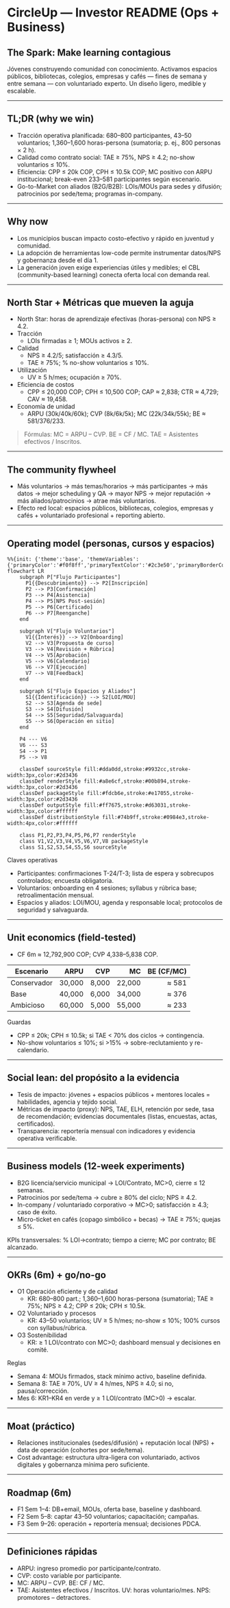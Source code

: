# CircleUp — Investor README (Ops + Business)

## The Spark: Make learning contagious
Jóvenes construyendo comunidad con conocimiento. Activamos espacios públicos, bibliotecas, colegios, empresas y cafés — fines de semana y entre semana — con voluntariado experto. Un diseño ligero, medible y escalable.

---

## TL;DR (why we win)
- Tracción operativa planificada: 680–800 participantes, 43–50 voluntarios; 1,360–1,600 horas-persona (sumatoria; p. ej., 800 personas × 2 h).
- Calidad como contrato social: TAE ≥ 75%, NPS ≥ 4.2; no-show voluntarios ≤ 10%.
- Eficiencia: CPP ≤ 20k COP, CPH ≤ 10.5k COP; MC positivo con ARPU institucional; break-even 233–581 participantes según escenario.
- Go-to-Market con aliados (B2G/B2B): LOIs/MOUs para sedes y difusión; patrocinios por sede/tema; programas in-company.

---

## Why now
- Los municipios buscan impacto costo-efectivo y rápido en juventud y comunidad.
- La adopción de herramientas low-code permite instrumentar datos/NPS y gobernanza desde el día 1.
- La generación joven exige experiencias útiles y medibles; el CBL (community-based learning) conecta oferta local con demanda real.

---

## North Star + Métricas que mueven la aguja
- North Star: horas de aprendizaje efectivas (horas-persona) con NPS ≥ 4.2.
- Tracción
  - LOIs firmadas ≥ 1; MOUs activos ≥ 2.
- Calidad
  - NPS ≥ 4.2/5; satisfacción ≥ 4.3/5.
  - TAE ≥ 75%; % no-show voluntarios ≤ 10%.
- Utilización
  - UV ≥ 5 h/mes; ocupación ≥ 70%.
- Eficiencia de costos
  - CPP ≤ 20,000 COP; CPH ≤ 10,500 COP; CAP ≈ 2,838; CTR ≈ 4,729; CAV ≈ 19,458.
- Economía de unidad
  - ARPU (30k/40k/60k); CVP (8k/6k/5k); MC (22k/34k/55k); BE ≈ 581/376/233.

> Fórmulas: MC = ARPU – CVP. BE = CF / MC. TAE = Asistentes efectivos / Inscritos.

---

## The community flywheel
- Más voluntarios → más temas/horarios → más participantes → más datos → mejor scheduling y QA → mayor NPS → mejor reputación → más aliados/patrocinios → atrae más voluntarios.
- Efecto red local: espacios públicos, bibliotecas, colegios, empresas y cafés + voluntariado profesional + reporting abierto.

---

## Operating model (personas, cursos y espacios)
```mermaid
%%{init: {'theme':'base', 'themeVariables': {'primaryColor':'#f0f8ff','primaryTextColor':'#2c3e50','primaryBorderColor':'#3498db','lineColor':'#2980b9','secondaryColor':'#e8f4fd','tertiaryColor':'#d5e8f3','background':'#ffffff','mainBkg':'#f0f8ff','secondBkg':'#e1f0ff','tertiaryBkg':'#d1e7ff'}}}%%
flowchart LR
    subgraph P["Flujo Participantes"]
      P1{{Descubrimiento}} --> P2[Inscripción]
      P2 --> P3[Confirmación]
      P3 --> P4[Asistencia]
      P4 --> P5[NPS Post-sesión]
      P5 --> P6[Certificado]
      P6 --> P7[Reenganche]
    end

    subgraph V["Flujo Voluntarios"]
      V1{{Interés}} --> V2[Onboarding]
      V2 --> V3[Propuesta de curso]
      V3 --> V4[Revisión + Rúbrica]
      V4 --> V5[Aprobación]
      V5 --> V6[Calendario]
      V6 --> V7[Ejecución]
      V7 --> V8[Feedback]
    end

    subgraph S["Flujo Espacios y Aliados"]
      S1{{Identificación}} --> S2[LOI/MOU]
      S2 --> S3[Agenda de sede]
      S3 --> S4[Difusión]
      S4 --> S5[Seguridad/Salvaguarda]
      S5 --> S6[Operación en sitio]
    end

    P4 --- V6
    V6 --- S3
    S4 --> P1
    P5 --> V8

    classDef sourceStyle fill:#dda0dd,stroke:#9932cc,stroke-width:3px,color:#2d3436
    classDef renderStyle fill:#a8e6cf,stroke:#00b894,stroke-width:3px,color:#2d3436
    classDef packageStyle fill:#fdcb6e,stroke:#e17055,stroke-width:3px,color:#2d3436
    classDef outputStyle fill:#ff7675,stroke:#d63031,stroke-width:3px,color:#ffffff
    classDef distributionStyle fill:#74b9ff,stroke:#0984e3,stroke-width:4px,color:#ffffff

    class P1,P2,P3,P4,P5,P6,P7 renderStyle
    class V1,V2,V3,V4,V5,V6,V7,V8 packageStyle
    class S1,S2,S3,S4,S5,S6 sourceStyle
```

Claves operativas
- Participantes: confirmaciones T-24/T-3; lista de espera y sobrecupos controlados; encuesta obligatoria.
- Voluntarios: onboarding en 4 sesiones; syllabus y rúbrica base; retroalimentación mensual.
- Espacios y aliados: LOI/MOU, agenda y responsable local; protocolos de seguridad y salvaguarda.

---

## Unit economics (field-tested)
- CF 6m ≈ 12,792,900 COP; CVP 4,338–5,838 COP.

| Escenario | ARPU | CVP | MC | BE (CF/MC) |
|---|---:|---:|---:|---:|
| Conservador | 30,000 | 8,000 | 22,000 | ≈ 581 |
| Base        | 40,000 | 6,000 | 34,000 | ≈ 376 |
| Ambicioso   | 60,000 | 5,000 | 55,000 | ≈ 233 |

Guardas
- CPP ≤ 20k; CPH ≤ 10.5k; si TAE < 70% dos ciclos → contingencia.
- No-show voluntarios ≤ 10%; si >15% → sobre-reclutamiento y re-calendario.

---

## Social lean: del propósito a la evidencia
- Tesis de impacto: jóvenes + espacios públicos + mentores locales = habilidades, agencia y tejido social.
- Métricas de impacto (proxy): NPS, TAE, ELH, retención por sede, tasa de recomendación; evidencias documentales (listas, encuestas, actas, certificados).
- Transparencia: reportería mensual con indicadores y evidencia operativa verificable.

---

## Business models (12-week experiments)
- B2G licencia/servicio municipal → LOI/Contrato, MC>0, cierre ≤ 12 semanas.
- Patrocinios por sede/tema → cubre ≥ 80% del ciclo; NPS ≥ 4.2.
- In-company / voluntariado corporativo → MC>0; satisfacción ≥ 4.3; caso de éxito.
- Micro-ticket en cafés (copago simbólico + becas) → TAE ≥ 75%; quejas ≤ 5%.

KPIs transversales: % LOI→contrato; tiempo a cierre; MC por contrato; BE alcanzado.

---

## OKRs (6m) + go/no-go
- O1 Operación eficiente y de calidad
  - KR: 680–800 part.; 1,360–1,600 horas-persona (sumatoria); TAE ≥ 75%; NPS ≥ 4.2; CPP ≤ 20k; CPH ≤ 10.5k.
- O2 Voluntariado y procesos
  - KR: 43–50 voluntarios; UV ≥ 5 h/mes; no-show ≤ 10%; 100% cursos con syllabus/rúbrica.
- O3 Sostenibilidad
  - KR: ≥ 1 LOI/contrato con MC>0; dashboard mensual y decisiones en comité.

Reglas
- Semana 4: MOUs firmados, stack mínimo activo, baseline definida.
- Semana 8: TAE ≥ 70%, UV ≥ 4 h/mes, NPS ≥ 4.0; si no, pausa/corrección.
- Mes 6: KR1–KR4 en verde y ≥ 1 LOI/contrato (MC>0) → escalar.

---

## Moat (práctico)
- Relaciones institucionales (sedes/difusión) + reputación local (NPS) + data de operación (cohortes por sede/tema).
- Cost advantage: estructura ultra-ligera con voluntariado, activos digitales y gobernanza mínima pero suficiente.

---

## Roadmap (6m)
- F1 Sem 1–4: DB+email, MOUs, oferta base, baseline y dashboard.
- F2 Sem 5–8: captar 43–50 voluntarios; capacitación; campañas.
- F3 Sem 9–26: operación + reportería mensual; decisiones PDCA.

---

## Definiciones rápidas
- ARPU: ingreso promedio por participante/contrato.
- CVP: costo variable por participante.
- MC: ARPU – CVP. BE: CF / MC.
- TAE: Asistentes efectivos / Inscritos. UV: horas voluntario/mes. NPS: promotores – detractores.
